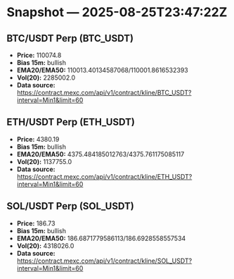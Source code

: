 # Snapshot — 2025-08-25T23:47:22Z

## BTC/USDT Perp (BTC_USDT)
- **Price:** 110074.8
- **Bias 15m:** bullish
- **EMA20/EMA50:** 110013.40134587068/110001.8616532393
- **Vol(20):** 2285002.0
- **Data source:** https://contract.mexc.com/api/v1/contract/kline/BTC_USDT?interval=Min1&limit=60

## ETH/USDT Perp (ETH_USDT)
- **Price:** 4380.19
- **Bias 15m:** bullish
- **EMA20/EMA50:** 4375.484185012763/4375.761175085117
- **Vol(20):** 1137755.0
- **Data source:** https://contract.mexc.com/api/v1/contract/kline/ETH_USDT?interval=Min1&limit=60

## SOL/USDT Perp (SOL_USDT)
- **Price:** 186.73
- **Bias 15m:** bullish
- **EMA20/EMA50:** 186.6871779586113/186.6928558557534
- **Vol(20):** 4318026.0
- **Data source:** https://contract.mexc.com/api/v1/contract/kline/SOL_USDT?interval=Min1&limit=60
